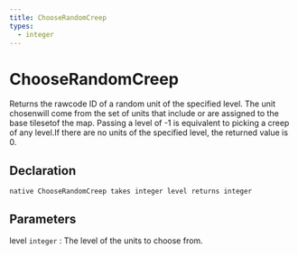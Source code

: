```yaml
---
title: ChooseRandomCreep
types:
  - integer
---
```


# ChooseRandomCreep
Returns the rawcode ID of a random unit of the specified level. The unit chosenwill come from the set of units that include or are assigned to the base tilesetof the map. Passing a level of -1 is equivalent to picking a creep of any level.If there are no units of the specified level, the returned value is 0.

## Declaration

```jass
native ChooseRandomCreep takes integer level returns integer
```

## Parameters
level `integer`
: The level of the units to choose from.
